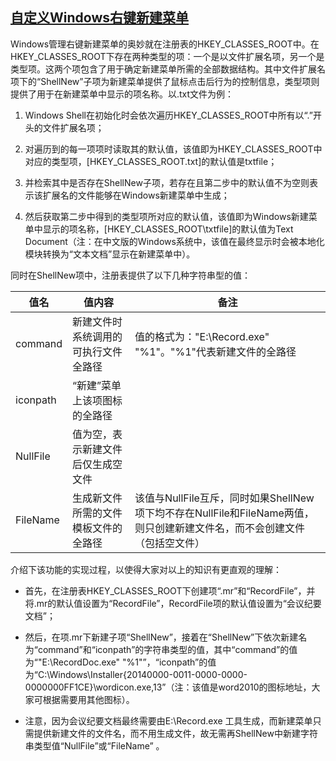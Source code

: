 ## [自定义Windows右键新建菜单](https://www.cnblogs.com/wowMVP/archive/2010/04/08/1707884.html)             

​    Windows管理右键新建菜单的奥妙就在注册表的HKEY_CLASSES_ROOT中。在HKEY_CLASSES_ROOT下存在两种类型的项：一个是以文件扩展名项，另一个是类型项。这两个项包含了用于确定新建菜单所需的全部数据结构。其中文件扩展名项下的“ShellNew”子项为新建菜单提供了鼠标点击后行为的控制信息，类型项则提供了用于在新建菜单中显示的项名称。以.txt文件为例：

1. Windows Shell在初始化时会依次遍历HKEY_CLASSES_ROOT中所有以“.”开头的文件扩展名项；

2. 对遍历到的每一项项时读取其的默认值，该值即为HKEY_CLASSES_ROOT中对应的类型项，[HKEY_CLASSES_ROOT\.txt]的默认值是txtfile；

3. 并检索其中是否存在ShellNew子项，若存在且第二步中的默认值不为空则表示该扩展名的文件能够在Windows新建菜单中生成；

4. 然后获取第二步中得到的类型项所对应的默认值，该值即为Windows新建菜单中显示的项名称，[HKEY_CLASSES_ROOT\txtfile]的默认值为Text Document（注：在中文版的Windows系统中，该值在最终显示时会被本地化模块转换为“文本文档”显示在新建菜单中）。

同时在ShellNew项中，注册表提供了以下几种字符串型的值： 

| 值名  | 值内容  | 备注   |
| ---- | ------ | ------ |
| command | 新建文件时系统调用的可执行文件全路径 | 值的格式为："E:\Record.exe" "%1"。"%1"代表新建文件的全路径 |
| iconpath | “新建”菜单上该项图标的全路径 |     |
| NullFile | 值为空，表示新建文件后仅生成空文件 |    |
| FileName | 生成新文件所需的文件模板文件的全路径 | 该值与NullFile互斥，同时如果ShellNew项下均不存在NullFile和FileName两值，则只创建新建文件名，而不会创建文件（包括空文件） |

介绍下该功能的实现过程，以使得大家对以上的知识有更直观的理解：

-    首先，在注册表HKEY_CLASSES_ROOT下创建项“.mr”和“RecordFile”，并将.mr的默认值设置为“RecordFile”，RecordFile项的默认值设置为“会议纪要文档”；

-    然后，在项.mr下新建子项“ShellNew”，接着在“ShellNew”下依次新建名为“command”和“iconpath”的字符串类型的值，其中“command”的值为“"E:\RecordDoc.exe"  "%1"”，“iconpath”的值为“C:\Windows\Installer\{20140000-0011-0000-0000-0000000FF1CE}\wordicon.exe,13”（注：该值是word2010的图标地址，大家可根据需要用其他图标）。

-    注意，因为会议纪要文档最终需要由E:\Record.exe   工具生成，而新建菜单只需提供新建文件的文件名，而不用生成文件，故无需再ShellNew中新建字符串类型值“NullFile”或“FileName”  。